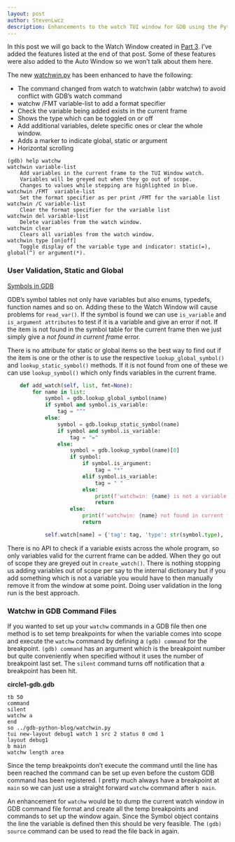 ```yaml
---
layout: post
author: StevenLwcz
description: Enhancements to the watch TUI window for GDB using the Python API.
---
```


In this post we will go back to the Watch Window created in [Part 3](https://stevenlwcz.github.io/2022/03/06/The-Gdb-Python-API-For-Tui-Windows-Part-3.html). I’ve added the features listed at the end of that post. Some of these features were also added to the Auto Window so we won’t talk about them here.

The new [watchwin.py](https://github.com/StevenLwcz/gdb-python-blog/blob/dev/watchwin.py) has been enhanced to have the following:

- The command changed from watch to watchwin (abbr watchw) to avoid conflict with GDB’s watch command
- watchw /FMT variable-list to add a format specifier
- Check the variable being added exists in the current frame
- Shows the type which can be toggled on or off
- Add additional variables, delete specific ones or clear the whole window.
- Adds a marker to indicate global, static or argument
- Horizontal scrolling

```
(gdb) help watchw
watchwin variable-list
    Add variables in the current frame to the TUI Window watch.
    Variables will be greyed out when they go out of scope.
    Changes to values while stepping are highlighted in blue.
watchwin /FMT  variable-list
    Set the format specifier as per print /FMT for the variable list
watchwin /C variable-list
    Clear the format specifier for the variable list
watchwin del variable-list
    Delete variables from the watch window.
watchwin clear
    Clears all variables from the watch window.
watchwin type [on|off]
    Toggle display of the variable type and indicator: static(=), global(^) or argument(*).

```

### User Validation, Static and Global

[Symbols in GDB](https://sourceware.org/gdb/onlinedocs/gdb/Symbols-In-Python.html)

GDB’s symbol tables not only have variables but also enums, typedefs, function names and so on. Adding these to the Watch Window will cause problems for `read_var()`. If the symbol is found we can use `is_variable` and `is_argument attributes` to test if it is a variable and give an error if not. If the item is not found in the symbol table for the current frame then we just simply give a *not found in current frame* error.

There is no attribute for static or global items so the best way to find out if the item is one or the other is to use the respective `lookup_global_symbol()` and `lookup_static_symbol()` methods. If it is not found from one of these we can use `lookup_symbol()` which only finds variables in the current frame.

```python
    def add_watch(self, list, fmt=None):
        for name in list:
            symbol = gdb.lookup_global_symbol(name)
            if symbol and symbol.is_variable:
                tag = "^"
            else:
                symbol = gdb.lookup_static_symbol(name)
                if symbol and symbol.is_variable:
                    tag = "="
                else:
                    symbol = gdb.lookup_symbol(name)[0]
                    if symbol:
                        if symbol.is_argument:
                            tag = "*"
                        elif symbol.is_variable:
                            tag = " "
                        else:
                            print(f'watchwin: {name} is not a variable or argument.')
                            return
                    else:
                        print(f'watchwin: {name} not found in current frame.')
                        return

            self.watch[name] = {'tag': tag, 'type': str(symbol.type), 'fmt': fmt, 'val': None}

```

There is no API to check if a variable exists across the whole program, so only variables valid for the current frame can be added. When they go out of scope they are greyed out in `create_watch()`. There is nothing stopping us adding variables out of scope per say to the internal dictionary but if you add something which is not a variable you would have to then manually remove it from the window at some point. Doing user validation in the long run is the best approach.

### Watchw in GDB Command Files

If you wanted to set up your `watchw` commands in a GDB file then one method is to set temp breakpoints for when the variable comes into scope and execute the `watchw` command by defining a `(gdb) command` for the breakpoint. `(gdb) command` has an argument which is the breakpoint number but quite conveniently when specified without it uses the number of breakpoint last set. The `silent` command turns off notification that a breakpoint has been hit.

**circle1-gdb.gdb**
```
tb 50
command
silent
watchw a
end
so ../gdb-python-blog/watchwin.py
tui new-layout debug1 watch 1 src 2 status 0 cmd 1
layout debug1
b main
watchw length area
```

Since the temp breakpoints don’t execute the command until the line has been reached the command can be set up even before the custom GDB command has been registered. I pretty much always have a breakpoint at `main` so we can just use a straight forward `watchw` command after `b main`.
 
An enhancement for `watchw`  would be to dump the current watch window in GDB command file format and create all the temp breakpoints and commands to set up the window again. Since the Symbol object contains the line the variable is defined then this should be very feasible. The `(gdb) source` command can be used to read the file back in again.

